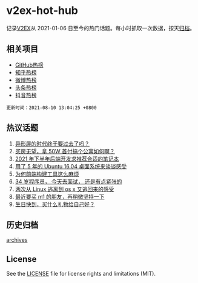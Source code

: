 # v2ex-hot-hub

 记录[V2EX](https://www.v2ex.com/)从 2021-01-06 日至今的热门话题。每小时抓取一次数据，按天[归档](archives)。
 
 ## 相关项目

- [GitHub热榜](https://github.com/lonnyzhang423/github-hot-hub)
- [知乎热榜](https://github.com/lonnyzhang423/zhihu-hot-hub)
- [微博热榜](https://github.com/lonnyzhang423/weibo-hot-hub)
- [头条热榜](https://github.com/lonnyzhang423/toutiao-hot-hub)
- [抖音热榜](https://github.com/lonnyzhang423/douyin-hot-hub)


 `更新时间：2021-08-10 13:04:25 +0800`

## 热议话题

1. [异形屏的时代终于要过去了吗？](https://www.v2ex.com/t/794633)
1. [买房无望，拿 50W 首付搞个公寓如何啊？](https://www.v2ex.com/t/794681)
1. [2021 年下半年后端开发求推荐合适的笔记本](https://www.v2ex.com/t/794639)
1. [用了 5 年的 Ubuntu 16.04 桌面系统来谈谈感受](https://www.v2ex.com/t/794735)
1. [为何前端构建工具这么麻烦](https://www.v2ex.com/t/794664)
1. [34 岁程序员， 今天去面试， 还是有点紧张的](https://www.v2ex.com/t/794671)
1. [两次从 Linux 逃离到 os x 又逃回来的感受](https://www.v2ex.com/t/794788)
1. [最近要买 m1 的朋友，再稍微坚持一下](https://www.v2ex.com/t/794699)
1. [生日快到，买什么礼物给自己好？](https://www.v2ex.com/t/794756)

## 历史归档

[archives](archives)

## License

See the [LICENSE](LICENSE) file for license rights and limitations (MIT).
